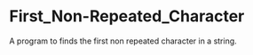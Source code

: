 First_Non-Repeated_Character
============================

A program to finds the first non repeated character in a string.
